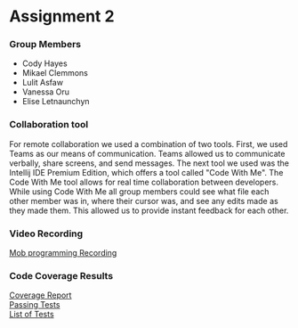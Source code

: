 # Assignment 2 

### Group Members
- Cody Hayes
- Mikael Clemmons
- Lulit Asfaw
- Vanessa Oru
- Elise Letnaunchyn

### Collaboration tool

For remote collaboration we used a combination of two tools. 
First, we used Teams as our means of communication. 
Teams allowed us to communicate verbally, share screens, and send messages. 
The next tool we used was the Intellij IDE Premium Edition, which offers a tool called "Code With Me".
The Code With Me tool allows for real time collaboration between developers.
While using Code With Me all group members could see what file each other member was in, where their cursor was, and see any edits made as they made them.
This allowed us to provide instant feedback for each other. 

### Video Recording
[Mob programming Recording](https://youtu.be/EAufpuoWOz4)

### Code Coverage Results
[Coverage Report](code-coverage.PNG)  
[Passing Tests](test-results.PNG)  
[List of Tests](Java/src/test/java/com/gildedrose/GildedRoseTest.java)
